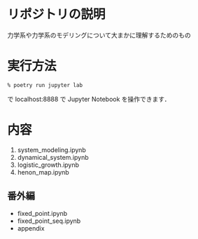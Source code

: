 # リポジトリの説明

力学系や力学系のモデリングについて大まかに理解するためのもの


# 実行方法

```shell
% poetry run jupyter lab
```

で localhost:8888 で Jupyter Notebook を操作できます．

# 内容
1. system_modeling.ipynb
2. dynamical_system.ipynb
3. logistic_growth.ipynb
4. henon_map.ipynb

## 番外編

- fixed_point.ipynb
- fixed_point_seq.ipynb
- appendix